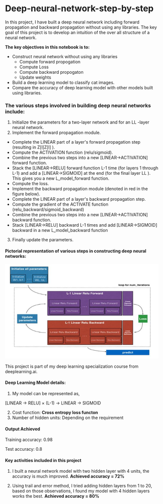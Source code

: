 # Deep-neural-network-step-by-step
In this project, I have built a deep neural network including forward propagation and backward propagation without using any libraries. The key goal of this project is to develop an intuition of the over all structure of a neural network. 

**The key objectives in this notebook is to:**

  * Construct neural network without using any libraries
    * Compute forward propogation
    * Compute Loss
    * Compute backward propogaton
    * Update weights
  * Build a deep learning model to classify cat images.
  * Compare the accuracy of deep learning model with other models built using libraries.

### The various steps involved in building deep neural networks include:

1. Initialize the parameters for a two-layer network and for an  LL -layer neural network.
2. Implement the forward propagation module.
  * Complete the LINEAR part of a layer's forward propagation step (resulting in  Z[l]Z[l] ).
  * Compute the ACTIVATION function (relu/sigmoid).
  * Combine the previous two steps into a new [LINEAR->ACTIVATION] forward function.
  * Stack the [LINEAR->RELU] forward function L-1 time (for layers 1 through L-1) and add a [LINEAR->SIGMOID] at the end (for the final layer  LL ). This gives you a new L_model_forward function.
  * Compute the loss.
  * Implement the backward propagation module (denoted in red in the figure below).
  * Complete the LINEAR part of a layer's backward propagation step.
  * Compute the gradient of the ACTIVATE function (relu_backward/sigmoid_backward)
  * Combine the previous two steps into a new [LINEAR->ACTIVATION] backward function.
  * Stack [LINEAR->RELU] backward L-1 times and add [LINEAR->SIGMOID] backward in a new L_model_backward function
3. Finally update the parameters.

#### Pictorial representation of various steps in constructing deep neural networks:

![Alt Text](https://raw.githubusercontent.com/deepu2010/Deep-neural-network-step-by-step/master/Methodology.JPG)


This project is part of my deep learning specialization course from deeplearning.ai. 

#### Deep Learning Model details:

1. My model can be represented as,

[LINEAR -> RELU] × (L-1) -> LINEAR -> SIGMOID

2. Cost function: **Cross entropy loss functon**
3. Number of hidden units: Depending on the requirement



#### Output Achieved

Training accuracy: 0.98

Test accuracy: 0.8

#### Key activities included in this project

1. I built a neural network model with two hidden layer with 4 units, the accuracy is much improved. **Achieved accuracy = 72%**

2. Using trail and error method, I tried adding hidden layers from 1 to 20, based on those observations, I found my model with 4 hidden layers works the best. **Achieved accuracy = 80%**




